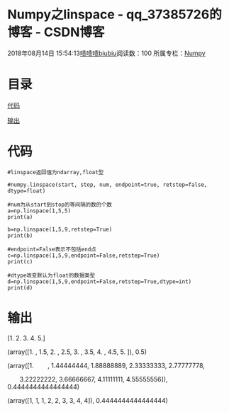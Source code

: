 # Numpy之linspace - qq_37385726的博客 - CSDN博客





2018年08月14日 15:54:13[啧啧啧biubiu](https://me.csdn.net/qq_37385726)阅读数：100
所属专栏：[Numpy](https://blog.csdn.net/column/details/26170.html)









# **目录**

[代码](#%E4%BB%A3%E7%A0%81)

[输出](#%E8%BE%93%E5%87%BA)



# 代码

```
#linspace返回值为ndarray,float型

#numpy.linspace(start, stop, num, endpoint=true, retstep=false, dtype=float)

#num为从start到stop的等间隔的数的个数
a=np.linspace(1,5,5)
print(a)

b=np.linspace(1,5,9,retstep=True)
print(b)

#endpoint=False表示不包括end点
c=np.linspace(1,5,9,endpoint=False,retstep=True)
print(c)

#dtype改变默认为float的数据类型
d=np.linspace(1,5,9,endpoint=False,retstep=True,dtype=int)
print(d)
```

# 输出

[1. 2. 3. 4. 5.]



(array([1. , 1.5, 2. , 2.5, 3. , 3.5, 4. , 4.5, 5. ]), 0.5)



(array([1.        , 1.44444444, 1.88888889, 2.33333333, 2.77777778,

       3.22222222, 3.66666667, 4.11111111, 4.55555556]), 0.4444444444444444)



(array([1, 1, 1, 2, 2, 3, 3, 4, 4]), 0.4444444444444444)



